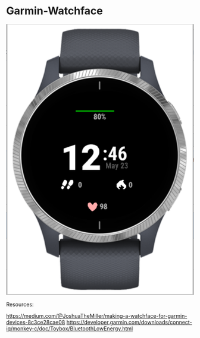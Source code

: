 # Garmin-Watchface

![Test Image 1](https://github.com/lauratimm/Garmin-Watchface/blob/master/watchface.PNG)

Resources: 

https://medium.com/@JoshuaTheMiller/making-a-watchface-for-garmin-devices-8c3ce28cae08
https://developer.garmin.com/downloads/connect-iq/monkey-c/doc/Toybox/BluetoothLowEnergy.html
